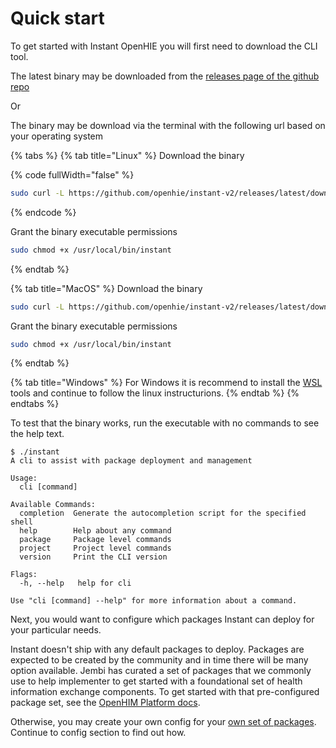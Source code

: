 # Quick start

To get started with Instant OpenHIE you will first need to download the CLI tool.

The latest binary may be downloaded from the [releases page of the github repo](https://github.com/openhie/package-starter-kit/releases)

Or

The binary may be download via the terminal with the following url based on your operating system

{% tabs %}
{% tab title="Linux" %}
Download the binary

{% code fullWidth="false" %}
```bash
sudo curl -L https://github.com/openhie/instant-v2/releases/latest/download/instant-linux -o /usr/local/bin/instant
```
{% endcode %}

Grant the binary executable permissions

```bash
sudo chmod +x /usr/local/bin/instant
```
{% endtab %}

{% tab title="MacOS" %}
Download the binary

```bash
sudo curl -L https://github.com/openhie/instant-v2/releases/latest/download/instant-macos -o /usr/local/bin/instant
```

Grant the binary executable permissions

```bash
sudo chmod +x /usr/local/bin/instant
```
{% endtab %}

{% tab title="Windows" %}
For Windows it is recommend to install the [WSL](https://learn.microsoft.com/en-us/windows/wsl/install) tools and continue to follow the linux instructurions.
{% endtab %}
{% endtabs %}

To test that the binary works, run the executable with no commands to see the help text.

```
$ ./instant
A cli to assist with package deployment and management

Usage:
  cli [command]

Available Commands:
  completion  Generate the autocompletion script for the specified shell
  help        Help about any command
  package     Package level commands
  project     Project level commands
  version     Print the CLI version

Flags:
  -h, --help   help for cli

Use "cli [command] --help" for more information about a command.
```

Next, you would want to configure which packages Instant can deploy for your particular needs.

Instant doesn't ship with any default packages to deploy. Packages are expected to be created by the community and in time there will be many option available. Jembi has curated a set of packages that we commonly use to help implementer to get started with a foundational set of health information exchange components. To get started with that pre-configured package set, see the [OpenHIM Platform docs](https://jembi.gitbook.io/jembi-platform/).

Otherwise, you may create your own config for your [own set of packages](../package/create-a-custom-package/). Continue to config section to find out how.
